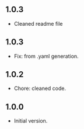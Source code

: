 ## 1.0.3

- Cleaned readme file

## 1.0.3

- Fix: from .yaml generation.

## 1.0.2

- Chore: cleaned code.

## 1.0.0

- Initial version.
